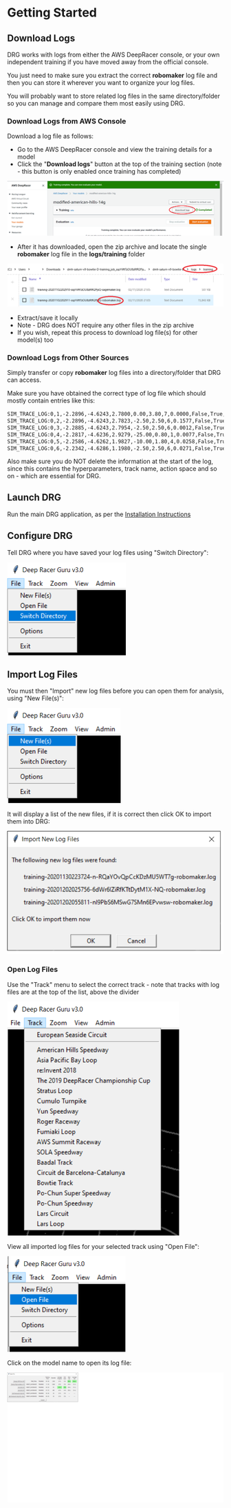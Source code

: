 # Getting Started

## Download Logs

DRG works with logs from either the AWS DeepRacer console, or your own independent training if you have moved away from the official console.

You just need to make sure you extract the correct **robomaker** log file and then you can store it wherever you want to organize your log files.

You will probably want to store related log files in the same directory/folder so you can manage and compare them most easily using DRG.

### Download Logs from AWS Console

Download a log file as follows:
* Go to the AWS DeepRacer console and view the training details for a model
* Click the "**Download logs**" button at the top of the training section (note - this button is only enabled once training has completed)

![](pictures/download_logs.png)

* After it has downloaded, open the zip archive and locate the single **robomaker** log file in the **logs/training** folder

![](pictures/find_correct_log_file.png)

* Extract/save it locally
* Note - DRG does NOT require any other files in the zip archive
* If you wish, repeat this process to download log file(s) for other model(s) too

### Download Logs from Other Sources

Simply transfer or copy **robomaker** log files into a directory/folder that DRG can access.

Make sure you have obtained the correct type of log file which should mostly contain entries like this:

    SIM_TRACE_LOG:0,1,-2.2896,-4.6243,2.7800,0.00,3.80,7,0.0000,False,True,0.1577,0,89.24,35.413,prepare,0.00
    SIM_TRACE_LOG:0,2,-2.2896,-4.6243,2.7823,-2.50,2.50,6,0.1577,False,True,0.1577,0,89.24,35.462,in_progress,0.00
    SIM_TRACE_LOG:0,3,-2.2885,-4.6243,2.7954,-2.50,2.50,6,0.0012,False,True,0.1588,0,89.24,35.526,in_progress,0.00
    SIM_TRACE_LOG:0,4,-2.2817,-4.6236,2.9279,-25.00,0.80,1,0.0077,False,True,0.1665,0,89.24,35.583,in_progress,0.00
    SIM_TRACE_LOG:0,5,-2.2586,-4.6262,1.9827,-10.00,1.80,4,0.0258,False,True,0.1922,1,89.24,35.63,in_progress,0.00
    SIM_TRACE_LOG:0,6,-2.2342,-4.6286,1.1980,-2.50,2.50,6,0.0271,False,True,0.2194,1,89.24,35.703,in_progress,0.00

Also make sure you do NOT delete the information at the start of the log, since this contains the hyperparameters, track name, action space and so on - which are essential for DRG.

## Launch DRG
Run the main DRG application, as per the [Installation Instructions](installation.md#launch-deep-racer-guru)

## Configure DRG
Tell DRG where you have saved your log files using "Switch Directory":

![](pictures/file_menu_switch_directory.png)

## Import Log Files
You must then "Import" new log files before you can open them for analysis, using "New File(s)":

![](pictures/file_menu_new_files.png)

It will display a list of the new files, if it is correct then click OK to import them into DRG:

![](pictures/import_new_log_files.png)


### Open Log Files
Use the "Track" menu to select the correct track - note that tracks with log files are at the top of the list, above the divider
  
![](pictures/choose_track.png)

View all imported log files for your selected track using "Open File":

![](pictures/file_menu_open_files.png)

Click on the model name to open its log file:

![](pictures/choose_file_to_open.png)


